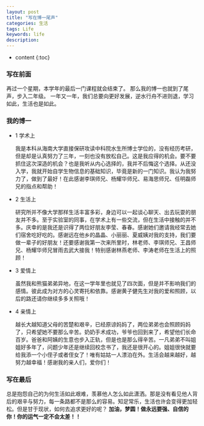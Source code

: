 ```yaml
---
layout: post
title: "写在博一尾声"
categories: 生活
tags: Life 
keywords: life
description: 
---
```


* content
{:toc}

### 写在前面

再过一个星期，本学年的最后一门课程就会结束了。
那么我的博一也就到了尾声，步入二年级。
一年又一年，我们总要向更好发展，逆水行舟不进则退，学习如此，生活也是如此。

### 我的博一
- 1 学术上

     我是本科从海南大学直接保研攻读中科院水生所博士学位的，没有经历考研，但是却是认真努力了三年，一刻也没有放松自己。这是我应得的机会。要不要抓住这次深造的机会？也是我听从内心选择的，我并不后悔这个选择。从还没入学，我就开始自学生物信息的基础知识，毕竟是新的一门知识。我认为我努力了，做到了最好！在此感谢李琪师兄、杨耀华师兄、易海思师兄、任明磊师兄的指点和帮助！

- 2 生活上

     研究所并不像大学那样生活丰富多彩，身边可以一起谈心聊天、出去玩耍的朋友并不多。至于实验室的同事，在学术上有一些交流，但在生活中接触的并不多。庆幸的是我还是识得了两位好朋友李莹、春春。感谢她们邀请我经常去她们宿舍吃好吃的。感谢远在他乡的晶晶、小丽丽、夏威姨对我的支持，我们要做一辈子的好朋友！还要感谢我第一次来所里时，林老师、李琪师兄、王昌师兄、杨耀华师兄冒雨去武大接我！特别感谢林燕老师、李涛老师在生活上的照顾！

- 3 爱情上

     虽然我和熊猫弟弟异地，在这一学年里也就见了四次面，但是并不影响我们的感情。彼此成为对方的心灵寄托和依靠。感谢黄子健先生对我的爱和照顾，以后的路还请你继续多多关照哦！

- 4 亲情上

     越长大越知道父母的苦楚和艰辛，已经原谅妈妈了，两位弟弟也会照顾妈妈了，只希望她不要那么辛苦。奶奶手术成功，爷爷也回到来了，希望他们长命百岁。爸爸和阿姨的生意也步入正轨，但是也是那么得辛苦。一凡弟弟不叫姐姐好多年了，问题少年还是继续回校念书了，我还是很开心的。姐姐很快就要给我添一个小侄子或者侄女了！唯有姑姑一人漂泊在外。生活会越来越好，越努力越幸福！感谢我的亲人们，爱你们！

### 写在最后
总是抱怨自己的为何生活如此艰难，羡慕他人怎么如此潇洒。那是没有看见他人背后的艰辛与努力，每一条路都不是那么的容易。知足常乐，生活也许会变得更加轻松。但是甘于现状，如何去追求更好的呢？
**加油，梦圆！做永远要强、自信的你！你的运气一定不会太差！！**
